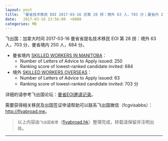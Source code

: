 ```yaml
---
layout: post
title:  "曼省技术移民 EOI 2017-03-16 总第 28 捞：境外 63 人，703 分；曼省内 250 人，684 分"
date:   2017-03-16 23:56:00  +0800
categories: MB
---
```


飞出国：加拿大时间 2017-03-16 曼省省提名技术移民 EOI 第 28 捞：境外 63 人，703 分，曼省境内 250 人，684 分。

- 曼省境内 [SKILLED WORKERS IN MANITOBA]：
  - Number of Letters of Advice to Apply issued: 250
  - Ranking score of lowest-ranked candidate invited: 684
- 境外 [SKILLED WORKERS OVERSEAS]：
  - Number of Letters of Advice to Apply issued: 63 
  - Ranking score of lowest-ranked candidate invited: 703 分

详细的请参考飞出国论坛：[曼省EOI邀请记录]。

需要获得相关移民及出国签证申请帮助可以联系飞出国微信（fcgvisabbs）： <a href="http://flyabroad.me/contact" target="_blank">http://flyabroad.me</a>。

> 以上内容由`飞出国香港`（<a href="http://flyabroad.hk/" target="_blank">flyabroad.hk</a>）整理完成，转载请保留并注明出处。

------

[曼省EOI邀请记录]: http://bbs.fcgvisa.com/t/eoi-mpnp-under-the-expression-of-interest-system-draws/3723
[SKILLED WORKERS IN MANITOBA]: http://bbs.fcgvisa.com/t/swm-eligibility-mpnp-skilled-workers-in-manitoba/3684
[SKILLED WORKERS OVERSEAS]: http://bbs.fcgvisa.com/t/swo-eligibility-mpnp-skilled-workers-overseas/3698

